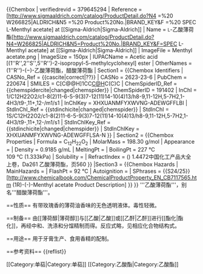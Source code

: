 {{Chembox
| verifiedrevid  =  379645294
| Reference = <ref>[http://www.sigmaaldrich.com/catalog/ProductDetail.do?N4 =%20 W266825|ALDRICH&N5 =%20 Product%20No.|BRAND_KEY&F =%20 SPEC L-Menthyl acetate] at [[Sigma-Aldrich|Sigma-Aldrich]]</ref>
| Name = <small>L</small>-乙酸薄荷酯<ref>[http://www.sigmaaldrich.com/catalog/ProductDetail.do?N4=W266825|ALDRICH&N5=Product%20No.|BRAND_KEY&F=SPEC L-Menthyl acetate] at [[Sigma-Aldrich|Sigma-Aldrich]]</ref>
| ImageFile = Menthyl acetate.png
| ImageSize = 150px
| IUPACName = Acetic acid [(1''R'',2''S'',5''R'')-2-isopropyl-5-methylcyclohexyl] ester
| OtherNames = (1''R'')-(−)-乙酸薄荷酯，醋酸薄荷酯
| Section1 = {{Chembox Identifiers
 | CASNo_Ref        = {{cascite|correct|??}}
 | CASNo            = 2623-23-6
 | PubChem          = 220674
 | SMILES           = C[C@@H]1CC[C@H]([C@@H](C1)OC(=O)C)C(C)C
 | ChemSpiderID_Ref = {{chemspidercite|changed|chemspider}}
 | ChemSpiderID     = 191402
 | InChI            = 1/C12H22O2/c1-8(2)11-6-5-9(3)7-12(11)14-10(4)13/h8-9,11-12H,5-7H2,1-4H3/t9-,11+,12-/m1/s1
 | InChIKey         = XHXUANMFYXWVNG-ADEWGFFLBI
 | StdInChI_Ref     = {{stdinchicite|changed|chemspider}}
 | StdInChI         = 1S/C12H22O2/c1-8(2)11-6-5-9(3)7-12(11)14-10(4)13/h8-9,11-12H,5-7H2,1-4H3/t9-,11+,12-/m1/s1
 | StdInChIKey_Ref  = {{stdinchicite|changed|chemspider}}
 | StdInChIKey      = XHXUANMFYXWVNG-ADEWGFFLSA-N
 }}
| Section2 = {{Chembox Properties
|  Formula = C<sub>12</sub>H<sub>22</sub>O<sub>2</sub>
|  MolarMass = 198.30 g/mol
|  Appearance =
|  Density = 0.9185 g/mL <ref name="zghg" />
|  MeltingPt =
|  BoilingPt = 227 °C<ref name="zghg" /><br />109 °C (1.333kPa)<ref name="zghg" />
|  Solubility =
|  RefractIndex = (<math>\ n_D^{20}</math>) 1.4472<ref name="zghg">中国化工产品大全 上卷，Da261 乙酸薄荷酯，页560</ref>
  }}
|Section3 = {{Chembox Hazards
|  MainHazards =
|  FlashPt = 92 °C<ref name="zghg" />
|  Autoignition =
|  SPhrases = {{S24/25}}<ref name="cb">[http://www.chemicalbook.com/ChemicalProductProperty_EN_CB7117565.htm (1R)-(-)-Menthyl acetate Product Description]</ref>
  }}
}}
'''乙酸薄荷酯'''，别名'''醋酸薄荷酯'''。

==性质==
有带玫瑰香的薄荷油香味的无色透明液体。毒性轻微。

==制备==
由[[薄荷醇|薄荷醇]]与[[乙酸|乙酸]]或[[乙酐|乙酐]]进行[[酯化|酯化]]，再经中和、洗涤和分馏精制而得。反应式略，见相应化合物结构式。

==用途==
用于牙膏生产、食用香精的配制。

==参考资料==
{{reflist}}

[[Category:单萜|Category:单萜]]
[[Category:乙酸酯|Category:乙酸酯]]